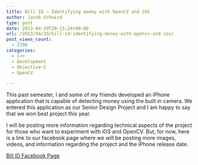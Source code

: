 ```yaml
---
title: Bill ID – Identifying money with OpenCV and iOS
author: Jacob Schwind
type: post
date: 2013-04-29T20:15:24+00:00
url: /2013/04/29/bill-id-identifying-money-with-opencv-and-ios/
post_views_count:
  - 2396
categories:
  - C++
  - Development
  - Objective-C
  - OpenCV

---
```

This past semester, I and some of my friends developed an iPhone application that is capable of detecting money using the built in camera. We entered this application as our Senior Design Project and I am happy to say that we won best project this year.

I will be posting more information regarding technical aspects of the project for those who want to experiment with iOS and OpenCV. But, for now, here is a link to our facebook page where we will be posting more images, videos, and information regarding the project and the iPhone release date.

[Bill ID Facebook Page][1]

 [1]: https://www.facebook.com/billidapp "Bill ID Facebook Page"